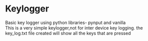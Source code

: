 # Keylogger
Basic key logger using python libraries- pynput and vanilla  
This is a very simple keylogger,not for inter device key logging.
the key_log.txt file created will show all the keys that are pressed

